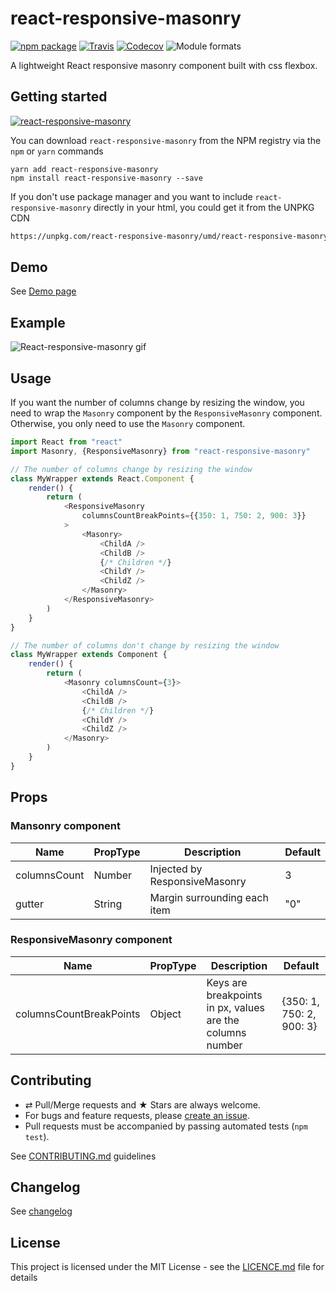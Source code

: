 # react-responsive-masonry

[![npm package][npm-badge]][npm] [![Travis][build-badge]][build]
[![Codecov][codecov-badge]][codecov] ![Module formats][module-formats]

A lightweight React responsive masonry component built with css flexbox.


## Getting started

[![react-responsive-masonry](https://nodei.co/npm/react-responsive-masonry.png?downloads=true&downloadRank=true&stars=true)](https://nodei.co/npm/react-responsive-masonry/)

You can download `react-responsive-masonry` from the NPM registry via the `npm` or
`yarn` commands

```shell
yarn add react-responsive-masonry
npm install react-responsive-masonry --save
```

If you don't use package manager and you want to include `react-responsive-masonry`
directly in your html, you could get it from the UNPKG CDN

```html
https://unpkg.com/react-responsive-masonry/umd/react-responsive-masonry.js
```

## Demo

See [Demo page][github-page]

## Example

![React-responsive-masonry gif](/demo/src/example.gif)

## Usage

If you want the number of columns change by resizing the window, you need to wrap the `Masonry` component by the `ResponsiveMasonry` component.
Otherwise, you only need to use the `Masonry` component.

```js
import React from "react"
import Masonry, {ResponsiveMasonry} from "react-responsive-masonry"

// The number of columns change by resizing the window
class MyWrapper extends React.Component {
    render() {
        return (
            <ResponsiveMasonry
                columnsCountBreakPoints={{350: 1, 750: 2, 900: 3}}
            >
                <Masonry>
                    <ChildA />
                    <ChildB />
                    {/* Children */}
                    <ChildY />
                    <ChildZ />
                </Masonry>
            </ResponsiveMasonry>
        )
    }
}

// The number of columns don't change by resizing the window
class MyWrapper extends Component {
    render() {
        return (
            <Masonry columnsCount={3}>
                <ChildA />
                <ChildB />
                {/* Children */}
                <ChildY />
                <ChildZ />
            </Masonry>
        )
    }
}
```

## Props

### Mansonry component

| Name         | PropType | Description                   | Default |
| ------------ | -------- | ----------------------------- | ------- |
| columnsCount | Number   | Injected by ResponsiveMasonry | 3       |
| gutter       | String   | Margin surrounding each item  | "0"     |

### ResponsiveMasonry component

| Name                    | PropType | Description                                               | Default                  |
| ----------------------- | -------- | --------------------------------------------------------- | ------------------------ |
| columnsCountBreakPoints | Object   | Keys are breakpoints in px, values are the columns number | {350: 1, 750: 2, 900: 3} |

## Contributing

* ⇄ Pull/Merge requests and ★ Stars are always welcome.
* For bugs and feature requests, please [create an issue][github-issue].
* Pull requests must be accompanied by passing automated tests (`npm test`).

See [CONTRIBUTING.md](./CONTRIBUTING.md) guidelines

## Changelog

See [changelog](./CHANGELOG.md)

## License

This project is licensed under the MIT License - see the
[LICENCE.md](./LICENCE.md) file for details

[npm-badge]: https://img.shields.io/npm/v/react-responsive-masonry.svg?style=flat-square
[npm]: https://www.npmjs.org/package/react-responsive-masonry
[build-badge]: https://img.shields.io/travis/cedricdelpoux/react-responsive-masonry/master.svg?style=flat-square
[build]: https://travis-ci.org/cedricdelpoux/react-responsive-masonry
[codecov-badge]: https://img.shields.io/codecov/c/github/cedricdelpoux/react-responsive-masonry.svg?style=flat-square
[codecov]: https://codecov.io/gh/cedricdelpoux/react-responsive-masonry
[module-formats]: https://img.shields.io/badge/module%20formats-umd%2C%20cjs%2C%20esm-green.svg?style=flat-square
[github-page]: https://cedricdelpoux.github.io/react-responsive-masonry
[github-issue]: https://github.com/cedricdelpoux/react-responsive-masonry/issues/new
